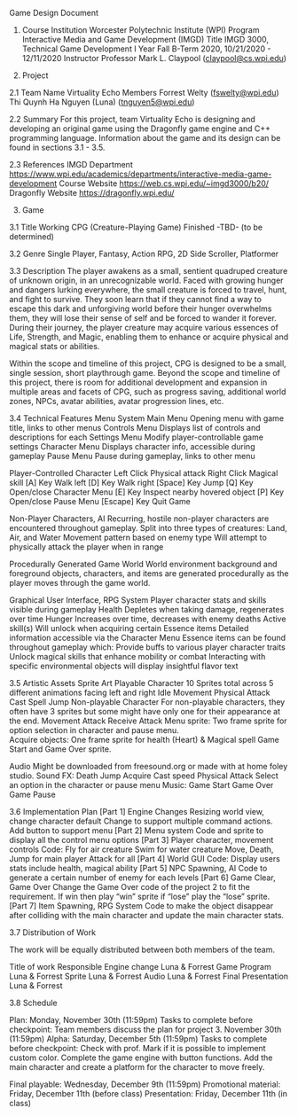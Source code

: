Game Design Document

1.	Course
Institution			Worcester Polytechnic Institute (WPI)
Program			Interactive Media and Game Development (IMGD)
Title				IMGD 3000, Technical Game Development I
Year				Fall B-Term 2020, 10/21/2020 - 12/11/2020
Instructor			Professor Mark L. Claypool (claypool@cs.wpi.edu)


2.	Project

2.1	Team
Name				Virtuality Echo
Members			Forrest Welty 			(fswelty@wpi.edu)
				Thi Quynh Ha Nguyen (Luna)	(tnguyen5@wpi.edu)

2.2	Summary
For this project, team Virtuality Echo is designing and developing an original game using the Dragonfly game engine and C++ programming language.  Information about the game and its design can be found in sections 3.1 - 3.5.

2.3	References
IMGD Department	https://www.wpi.edu/academics/departments/interactive-media-game-development
Course Website			https://web.cs.wpi.edu/~imgd3000/b20/
Dragonfly Website		https://dragonfly.wpi.edu/


3.	Game

3.1	Title
Working			CPG (Creature-Playing Game)
Finished			-TBD- (to be determined)

3.2	Genre
Single Player, Fantasy, Action RPG, 2D Side Scroller, Platformer

3.3	Description
The player awakens as a small, sentient quadruped creature of unknown origin, in an unrecognizable world.  Faced with growing hunger and dangers lurking everywhere, the small creature is forced to travel, hunt, and fight to survive.  They soon learn that if they cannot find a way to escape this dark and unforgiving world before their hunger overwhelms them, they will lose their sense of self and be forced to wander it forever.  During their journey, the player creature may acquire various essences of Life, Strength, and Magic, enabling them to enhance or acquire physical and magical stats or abilities.

Within the scope and timeline of this project, CPG is designed to be a small, single session, short playthrough game.  Beyond the scope and timeline of this project, there is room for additional development and expansion in multiple areas and facets of CPG, such as progress saving, additional world zones, NPCs, avatar abilities, avatar progression lines, etc.

3.4	Technical Features
Menu System
Main Menu			Opening menu with game title, links to other menus
Controls Menu			Displays list of controls and descriptions for each
Settings Menu			Modify player-controllable game settings
Character Menu		Displays character info, accessible during gameplay
Pause Menu			Pause during gameplay, links to other menu

Player-Controlled Character
Left Click			Physical attack
Right Click			Magical skill
[A] Key				Walk left
[D] Key				Walk right
[Space] Key			Jump
[Q] Key				Open/close Character Menu
[E] Key				Inspect nearby hovered object
[P] Key				Open/close Pause Menu
[Escape] Key			Quit Game

Non-Player Characters, AI
Recurring, hostile non-player characters are encountered throughout gameplay.
Split into three types of creatures: Land, Air, and Water
Movement pattern based on enemy type
Will attempt to physically attack the player when in range

Procedurally Generated Game World
World environment background and foreground objects, characters, and items are generated procedurally as the player moves through the game world.

Graphical User Interface, RPG System
Player character stats and skills visible during gameplay
Health			Depletes when taking damage, regenerates over time
Hunger			Increases over time, decreases with enemy deaths
Active skill(s)		Will unlock when acquiring certain Essence items
Detailed information accessible via the Character Menu
Essence items can be found throughout gameplay which:
Provide buffs to various player character traits
Unlock magical skills that enhance mobility or combat
Interacting with specific environmental objects will display insightful flavor text

3.5	Artistic Assets
Sprite Art
Playable Character		10 Sprites total across 5 different animations facing left and right
Idle 
Movement
Physical Attack 
Cast Spell
Jump 
Non-playable Character		For non-playable characters, they often have 3 sprites but some
might have only one for their appearance at the end.
Movement
Attack
Receive Attack
Menu sprite: Two frame sprite for option selection in character and pause menu.  
Acquire objects: One frame sprite for health (Heart) & Magical spell 
Game Start and Game Over<Win and Lose> sprite.

Audio		Might be downloaded from freesound.org or made with at home foley studio. 
Sound FX:
Death 
Jump 
Acquire
Cast speed 
Physical Attack 
Select an option in the character or pause menu
Music:
Game Start 
Game Over
Game Pause <This audio also use in character and pause menu>

3.6	Implementation Plan
[Part 1] Engine Changes
Resizing world view, change character default 
Change to support multiple command actions. 
Add button to support menu
[Part 2] Menu system
Code and sprite to display all the control menu options
[Part 3] Player character, movement controls
Code: 
Fly for air creature
Swim for water creature
Move, Death, Jump for main player
Attack for all
[Part 4] World GUI
Code: 
Display users stats include health, magical ability 
[Part 5] NPC Spawning, AI
Code to generate a certain number of enemy for each levels
[Part 6] Game Clear, Game Over
Change the Game Over code of the project 2 to fit the requirement. If win then play “win” sprite if “lose” play the “lose” sprite. 
[Part 7] Item Spawning, RPG System
Code to make the object disappear after colliding with the main character and update the main character stats. 

3.7	Distribution of Work

The work will be equally distributed between both members of the team. 

Title of work
Responsible
Engine change
Luna & Forrest
Game Program
Luna & Forrest 
Sprite
Luna & Forrest 
Audio
Luna & Forrest 
Final Presentation
Luna & Forrest 


3.8	Schedule

Plan: Monday, November 30th (11:59pm)
Tasks to complete before checkpoint:
Team members discuss the plan for project 3. November 30th (11:59pm)
Alpha: Saturday, December 5th (11:59pm) 
Tasks to complete before checkpoint:
Check with prof. Mark if it is possible to implement custom color. 
Complete the game engine with button functions.
Add the main character and create a platform for the character to move freely. 

Final playable: Wednesday, December 9th (11:59pm)
Promotional material: Friday, December 11th (before class)
Presentation: Friday, December 11th (in class)
